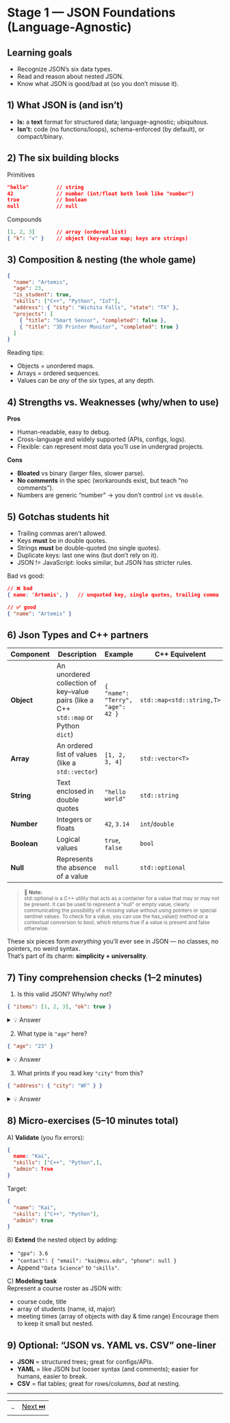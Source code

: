 # Stage 1 — JSON Foundations (Language-Agnostic)

## Learning goals

- Recognize JSON’s six data types.
- Read and reason about nested JSON.
- Know what JSON is good/bad at (so you don’t misuse it).

## 1) What JSON is (and isn’t)

- **Is:** a **text** format for structured data; language-agnostic; ubiquitous.
- **Isn’t:** code (no functions/loops), schema-enforced (by default), or compact/binary.

## 2) The six building blocks

Primitives

```json
"hello"         // string
42              // number (int/float both look like "number")
true            // boolean
null            // null
```

Compounds

```json
[1, 2, 3]       // array (ordered list)
{ "k": "v" }    // object (key→value map; keys are strings)
```

## 3) Composition & nesting (the whole game)

```json
{
  "name": "Artemis",
  "age": 23,
  "is_student": true,
  "skills": ["C++", "Python", "IoT"],
  "address": { "city": "Wichita Falls", "state": "TX" },
  "projects": [
    { "title": "Smart Sensor", "completed": false },
    { "title": "3D Printer Monitor", "completed": true }
  ]
}
```

Reading tips:

- Objects = unordered maps.
- Arrays = ordered sequences.
- Values can be _any_ of the six types, at any depth.

## 4) Strengths vs. Weaknesses (why/when to use)

**Pros**

- Human-readable, easy to debug.
- Cross-language and widely supported (APIs, configs, logs).
- Flexible: can represent most data you’ll use in undergrad projects.

**Cons**

- **Bloated** vs binary (larger files, slower parse).
- **No comments** in the spec (workarounds exist, but teach “no comments”).
- Numbers are generic “number” → you don’t control `int` vs `double`.

## 5) Gotchas students hit

- Trailing commas aren’t allowed.
- Keys **must** be in double quotes.
- Strings **must** be double-quoted (no single quotes).
- Duplicate keys: last one wins (but don’t rely on it).
- JSON != JavaScript: looks similar, but JSON has stricter rules.

Bad vs good:

```json
// ❌ bad
{ name: 'Artemis', }   // unquoted key, single quotes, trailing comma

// ✅ good
{ "name": "Artemis" }
```

## 6) Json Types and C++ partners

| Component   | Description                                                                         | Example                          | C++ Equivelent            |
| ----------- | ----------------------------------------------------------------------------------- | -------------------------------- | ------------------------- |
| **Object**  | An unordered collection of key–value pairs (like a C++ `std::map` or Python `dict`) | `{ "name": "Terry", "age": 42 }` | `std::map<std::string,T>` |
| **Array**   | An ordered list of values (like a `std::vector`)                                    | `[1, 2, 3, 4]`                   | `std::vector<T>`          |
| **String**  | Text enclosed in double quotes                                                      | `"hello world"`                  | `std::string`             |
| **Number**  | Integers or floats                                                                  | `42`, `3.14`                     | `int`/`double`            |
| **Boolean** | Logical values                                                                      | `true`, `false`                  | `bool`                    |
| **Null**    | Represents the absence of a value                                                   | `null`                           | `std::optional`           |

> <sup>🧠 **Note:** </sup><br><sup>std::optional is a C++ utility that acts as a container for a value that may or may not be present. It can be used to represent a "null" or empty value, clearly communicating the possibility of a missing value without using pointers or special sentinel values. To check for a value, you can use the has_value() method or a contextual conversion to bool, which returns true if a value is present and false otherwise.</sup>

These six pieces form _everything_ you’ll ever see in JSON — no classes, no pointers, no weird syntax.  
That’s part of its charm: **simplicity + universality**.

## 7) Tiny comprehension checks (1–2 minutes)

1. Is this valid JSON? Why/why not?

```json
{ "items": [1, 2, 3], "ok": true }
```

<details>
<summary>💡 Answer</summary>
→ No (trailing comma in array).
</details>

2. What type is `"age"` here?

```json
{ "age": "23" }
```

<details>
<summary>💡 Answer</summary>
→ String (not a number).
</details>

3. What prints if you read key `"city"` from this?

```json
{ "address": { "city": "WF" } }
```

<details>
<summary>💡 Answer</summary>
→ You must traverse `["address"]["city"]`.
</details>

## 8) Micro-exercises (5–10 minutes total)

A) **Validate** (you fix errors):

```json
{
  name: "Kai",
  "skills": ["C++", "Python",],
  "admin": True
}
```

Target:

```json
{
  "name": "Kai",
  "skills": ["C++", "Python"],
  "admin": true
}
```

B) **Extend** the nested object by adding:

- `"gpa": 3.6`
- `"contact": { "email": "kai@msu.edu", "phone": null }`
- Append `"Data Science"` to `"skills"`.

C) **Modeling task**  
Represent a course roster as JSON with:

- course code, title
- array of students (name, id, major)
- meeting times (array of objects with day & time range)
  Encourage them to keep it small but nested.

## 9) Optional: “JSON vs. YAML vs. CSV” one-liner

- **JSON** = structured trees; great for configs/APIs.
- **YAML** = like JSON but looser syntax (and comments); easier for humans, easier to break.
- **CSV** = flat tables; great for rows/columns, _bad_ at nesting.

---

|     |                   |
| :-: | :---------------: |
|  -  | [Next ⏭️](002.md) |
